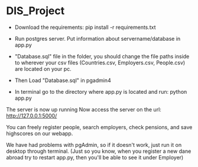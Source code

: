# DIS_Project

- Download the requirements: pip install -r requirements.txt

- Run postgres server. Put information about servername/database in app.py

- "Database.sql" file in the folder, you should change the file paths inside to wherever your csv files (Countries.csv, Employers.csv, People.csv) are located on your pc.

- Then Load "Database.sql" in pgadmin4

- In terminal go to the directory where app.py is located and run: python app.py

The server is now up running
Now access the server on the url: http://127.0.0.1:5000/

You can freely register people, search employers, check pensions, and save highscores on our webapp.

We have had problems with pgAdmin, so if it doesn't work, just run it on desktop through terminal.
(Just so you know, when you register a new dane abroad try to restart app.py, then you'll be able to see it under Employer)

